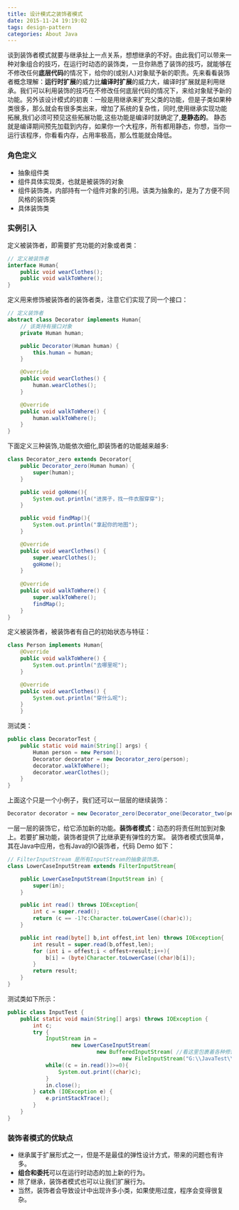 ```yaml
---
title: 设计模式之装饰者模式
date: 2015-11-24 19:19:02
tags: design-pattern
categories: About Java
---
```


谈到装饰者模式就要与继承扯上一点关系，想想继承的不好。由此我们可以带来一种对象组合的技巧，在运行时动态的装饰类，一旦你熟悉了装饰的技巧，就能够在不修改任何**底层代码**的情况下，给你的(或别人)对象赋予新的职责。先来看看装饰者概念理解：**运行时扩展**的威力比**编译时扩展**的威力大，编译时扩展就是利用继承。我们可以利用装饰的技巧在不修改任何底层代码的情况下，来给对象赋予新的功能。另外该设计模式的初衷：一般是用继承来扩充父类的功能，但是子类如果种类很多，那么就会有很多类出来，增加了系统的复杂性，同时,使用继承实现功能拓展,我们必须可预见这些拓展功能,这些功能是编译时就确定了,**是静态的**。 静态就是编译期间预先加载到内存，如果你一个大程序，所有都用静态，你想，当你一运行该程序，你看看内存，占用率极高，那么性能就会降低。

### 角色定义

* 抽象组件类
* 组件具体实现类，也就是被装饰的对象
* 组件装饰类，内部持有一个组件对象的引用。该类为抽象的，是为了方便不同风格的装饰类
* 具体装饰类

### 实例引入

定义被装饰者，即需要扩充功能的对象或者类：
``` java
// 定义被装饰者
interface Human{
    public void wearClothes();
    public void walkToWhere();
}
```

定义用来修饰被装饰者的装饰者类，注意它们实现了同一个接口：
``` java
// 定义装饰者
abstract class Decorator implements Human{
    // 该类持有接口对象
    private Human human;

    public Decorator(Human human) {
    	this.human = human;
    }

    @Override
    public void wearClothes() {
    	human.wearClothes();
    }

    @Override
    public void walkToWhere() {
    	human.walkToWhere();
    }
}	
```

下面定义三种装饰,功能依次细化,即装饰者的功能越来越多:
``` java
class Decorator_zero extends Decorator{
    public Decorator_zero(Human human) {
    	super(human);
    }

    public void goHome(){
    	System.out.println("进房子，找一件衣服穿穿");
    }

    public void findMap(){
    	System.out.println("拿起你的地图");
    }

    @Override
    public void wearClothes() {
    	super.wearClothes();
    	goHome();
    }
	
    @Override
    public void walkToWhere() {
    	super.walkToWhere();
    	findMap();
    }
}	
```

定义被装饰者，被装饰者有自己的初始状态与特征：
``` java
class Person implements Human{
    @Override
    public void walkToWhere() {
    	System.out.println("去哪里呢");
    }

    @Override
    public void wearClothes() {
    	System.out.println("穿什么呢");
    }
	}
```

测试类：
``` java
public class DecoratorTest {
    public static void main(String[] args) {
    	Human person = new Person();
    	Decorator decorator = new Decorator_zero(person);
    	decorator.walkToWhere();
    	decorator.wearClothes();
    }
}		
```

上面这个只是一个小例子，我们还可以一层层的继续装饰：

``` java
Decorator decorator = new Decorator_zero(Decorator_one(Decorator_two(person)));
```

一层一层的装饰它，给它添加新的功能。**装饰者模式**：动态的将责任附加到对象上。若要扩展功能，装饰者提供了比继承更有弹性的方案。
装饰者模式很简单，其在Java中应用，也有Java的IO装饰者，代码 Demo 如下：
``` java
// FilterInputStream 是所有InputStream的抽象装饰类。
class LowerCaseInputStream extends FilterInputStream{

    public LowerCaseInputStream(InputStream in) {
        super(in);
    }

    public int read() throws IOException{
        int c = super.read();
        return (c == -1?c:Character.toLowerCase((char)c));
    }

    public int read(byte[] b,int offest,int len) throws IOException{
        int result = super.read(b,offest,len);
        for (int i = offest;i < offest+result;i++){
            b[i] = (byte)Character.toLowerCase((char)b[i]);
        }
        return result;
    }
}
```

测试类如下所示：
``` java
public class InputTest {
    public static void main(String[] args) throws IOException {
        int c;
        try {
            InputStream in =
                    new LowerCaseInputStream(
                            new BufferedInputStream( //看这里包裹着各种修饰
                                    new FileInputStream("G:\\JavaTest\\src\\ttt.txt")));
            while((c = in.read())>=0){
                System.out.print((char)c);
            }
            in.close();
        } catch (IOException e) {
            e.printStackTrace();
        }
    }
}
```
### 装饰者模式的优缺点

* 继承属于扩展形式之一，但是不是最佳的弹性设计方式，带来的问题也有许多。
* **组合和委托**可以在运行时动态的加上新的行为。
* 除了继承，装饰者模式也可以让我们扩展行为。
* 当然，装饰者会导致设计中出现许多小类，如果使用过度，程序会变得很复杂。
